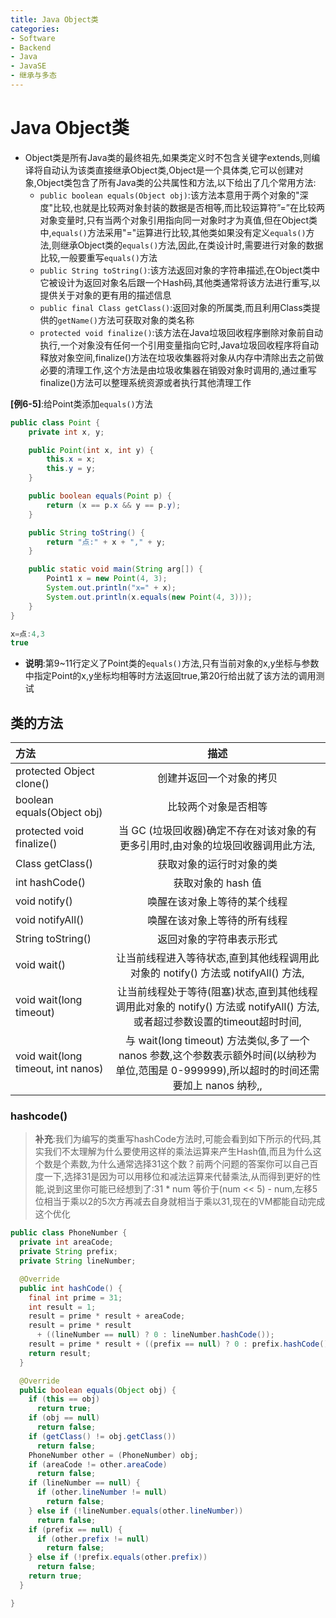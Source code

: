 ```yaml
---
title: Java Object类
categories:
- Software
- Backend
- Java
- JavaSE
- 继承与多态
---
```

# Java Object类

- Object类是所有Java类的最终祖先,如果类定义时不包含关键字extends,则编译将自动认为该类直接继承Object类,Object是一个具体类,它可以创建对象,Object类包含了所有Java类的公共属性和方法,以下给出了几个常用方法:
    - `public boolean equals(Object obj)`:该方法本意用于两个对象的"深度"比较,也就是比较两对象封装的数据是否相等,而比较运算符”=”在比较两对象变量时,只有当两个对象引用指向同一对象时才为真值,但在Object类中,`equals()`方法采用"="运算进行比较,其他类如果没有定义`equals()`方法,则继承Object类的`equals()`方法,因此,在类设计时,需要进行对象的数据比较,一般要重写`equals()`方法
    - `public String toString()`:该方法返回对象的字符串描述,在Object类中它被设计为返回对象名后跟一个Hash码,其他类通常将该方法进行重写,以提供关于对象的更有用的描述信息
    - `public final Class getClass()`:返回对象的所属类,而且利用Class类提供的`getName()`方法可获取对象的类名称
    - `protected void finalize()`:该方法在Java垃圾回收程序删除对象前自动执行,一个对象没有任何一个引用变量指向它时,Java垃圾回收程序将自动释放对象空间,finalize()方法在垃圾收集器将对象从内存中清除出去之前做必要的清理工作,这个方法是由垃圾收集器在销毁对象时调用的,通过重写finalize()方法可以整理系统资源或者执行其他清理工作

**[例6-5]**:给Point类添加`equals()`方法

```java
public class Point {
    private int x, y;

    public Point(int x, int y) {
        this.x = x;
        this.y = y;
    }

    public boolean equals(Point p) {
        return (x == p.x && y == p.y);
    }

    public String toString() {
        return "点:" + x + "," + y;
    }

    public static void main(String arg[]) {
        Point1 x = new Point(4, 3);
        System.out.println("x=" + x);
        System.out.println(x.equals(new Point(4, 3)));
    }
}

x=点:4,3
true
```

- **说明**:第9~11行定义了Point类的`equals()`方法,只有当前对象的x,y坐标与参数中指定Point的x,y坐标均相等时方法返回true,第20行给出就了该方法的调用测试

## 类的方法

| 方法                               |                             描述                             |
| :--------------------------------- | :----------------------------------------------------------: |
| protected Object clone()           |                   创建并返回一个对象的拷贝                   |
| boolean equals(Object obj)         |                     比较两个对象是否相等                     |
| protected void finalize()          | 当 GC (垃圾回收器)确定不存在对该对象的有更多引用时,由对象的垃圾回收器调用此方法, |
| Class getClass()                   |                   获取对象的运行时对象的类                   |
| int hashCode()                     |                      获取对象的 hash 值                      |
| void notify()                      |                 唤醒在该对象上等待的某个线程                 |
| void notifyAll()                   |                 唤醒在该对象上等待的所有线程                 |
| String toString()                  |                   返回对象的字符串表示形式                   |
| void wait()                        | 让当前线程进入等待状态,直到其他线程调用此对象的 notify() 方法或 notifyAll() 方法, |
| void wait(long timeout)            | 让当前线程处于等待(阻塞)状态,直到其他线程调用此对象的 notify() 方法或 notifyAll() 方法,或者超过参数设置的timeout超时时间, |
| void wait(long timeout, int nanos) | 与 wait(long timeout) 方法类似,多了一个 nanos 参数,这个参数表示额外时间(以纳秒为单位,范围是 0-999999),所以超时的时间还需要加上 nanos 纳秒,, |

### hashcode()

> **补充**:我们为编写的类重写hashCode方法时,可能会看到如下所示的代码,其实我们不太理解为什么要使用这样的乘法运算来产生Hash值,而且为什么这个数是个素数,为什么通常选择31这个数？前两个问题的答案你可以自己百度一下,选择31是因为可以用移位和减法运算来代替乘法,从而得到更好的性能,说到这里你可能已经想到了:31 * num 等价于(num << 5) - num,左移5位相当于乘以2的5次方再减去自身就相当于乘以31,现在的VM都能自动完成这个优化

```java
public class PhoneNumber {
  private int areaCode;
  private String prefix;
  private String lineNumber;

  @Override
  public int hashCode() {
    final int prime = 31;
    int result = 1;
    result = prime * result + areaCode;
    result = prime * result
      + ((lineNumber == null) ? 0 : lineNumber.hashCode());
    result = prime * result + ((prefix == null) ? 0 : prefix.hashCode());
    return result;
  }

  @Override
  public boolean equals(Object obj) {
    if (this == obj)
      return true;
    if (obj == null)
      return false;
    if (getClass() != obj.getClass())
      return false;
    PhoneNumber other = (PhoneNumber) obj;
    if (areaCode != other.areaCode)
      return false;
    if (lineNumber == null) {
      if (other.lineNumber != null)
        return false;
    } else if (!lineNumber.equals(other.lineNumber))
      return false;
    if (prefix == null) {
      if (other.prefix != null)
        return false;
    } else if (!prefix.equals(other.prefix))
      return false;
    return true;
  }

}
```
